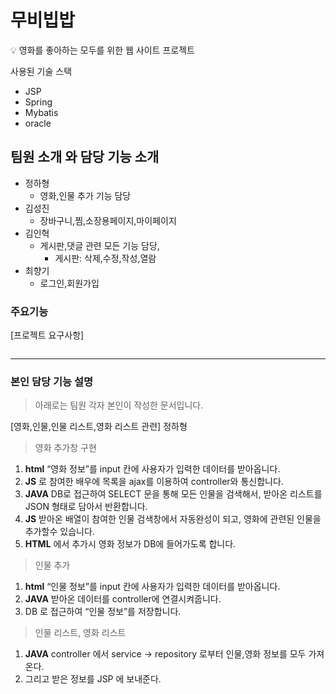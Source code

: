 # 무비빕밥

<aside>
💡 영화를 좋아하는 모두를 위한 웹 사이트 프로젝트

</aside>

사용된 기술 스택

- JSP
- Spring
- Mybatis
- oracle

## 팀원 소개 와 담당 기능 소개

- 정하형
    - 영화,인물 추가 기능 담당
- 김성진
    - 장바구니,찜,소장용페이지,마이페이지
- 김인혁
    - 게시판,댓글 관련 모든 기능 담당,
        - 게시판: 삭제,수정,작성,열람
- 최향기
    - 로그인,회원가입

### 주요기능

[프로젝트 요구사항]

```

```

---

### 본인 담당 기능 설명

> 아래로는 팀원 각자 본인이 작성한 문서입니다.
> 

[영화,인물,인물 리스트,영화 리스트 관련] 정하형

> 영화 추가창 구현
> 
1. **html** “영화 정보”를 input 칸에 사용자가 입력한 데이터를 받아옵니다.
2. **JS** 로 참여한 배우에 목록을 ajax를 이용하여 controller와 통신합니다.
3. **JAVA** DB로 접근하여 SELECT 문을 통해 모든 인물을 검색해서, 받아온 리스트를 JSON 형태로 담아서 반환합니다.
4. **JS** 받아온 배열이 참여한 인물 검색창에서 자동완성이 되고, 영화에 관련된 인물을 추가할수 있습니다. 
5. **HTML** 에서 추가시 영화 정보가 DB에 들어가도록 합니다.

> 인물 추가
> 
1. **html** “인물 정보”를 input 칸에 사용자가 입력한 데이터를 받아옵니다.
2. **JAVA** 받아온 데이터를 controller에 연결시켜줍니다.
3. DB 로 접근하여 “인물 정보”를 저장합니다.

> 인물 리스트, 영화 리스트
> 
1. **JAVA** controller 에서 service → repository 로부터 인물,영화 정보를 모두 가져온다.
2. 그리고 받은 정보를 JSP 에 보내준다.
